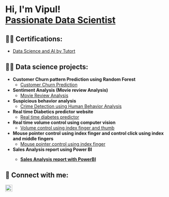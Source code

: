 <h1>Hi, I'm Vipul! <br/><a href="https://github.com/vipuljainvj1997">Passionate Data Scientist</a></h1>

<h2>👨‍💻 Certifications:</h2>

- [Data Science and AI by Tutort](https://drive.google.com/file/d/1hmjwvHsm5of1AFopcw3DidByWhS15NYP/view?usp=drive_link)


<h2>👨‍💻 Data science projects:</h2>

- <b>Customer Churn pattern Prediction using Random Forest</b>
  - [Customer Churn Prediction](https://github.com/vipuljainvj1997/CustomerChurnAnalysis.git)
- <b>Sentiment Analysis (Movie review Analysis)</b>
  - [Movie Review Analysis](https://github.com/vipuljainvj1997/SentimentAnalysis.git)
- <b>Suspicious behavior analysis</b>
  - [Crime Detection using Human Behavior Analysis](https://github.com/vipuljainvj1997/CrimeDetection.git)
- <b>Real time Diabetics predictor website</b>
  - [Real time diabetes predictor](https://github.com/vipuljainvj1997/DiabetesPrediction.git)
- <b>Real time volume control using computer vision</b>
  - [Volume control using index finger and thumb](https://github.com/vipuljainvj1997/VolumeControl.git)
- <b>Mouse pointer control using index finger and control click using index and middle fingers</b>
  - [Mouse pointer control using index finger](https://github.com/vipuljainvj1997/VirtualMouseControl.git)
- <b>Sales Analysis report using Power BI
  - [Sales Analysis report with PowerBI](https://github.com/vipuljainvj1997/SalesAnalysisReport.git)


<h2> 🤳 Connect with me:</h2>

[<img align="left" alt="JoshMadakor | LinkedIn" width="22px" src="https://cdn.jsdelivr.net/npm/simple-icons@v3/icons/linkedin.svg" />][linkedin]

[linkedin]: www.linkedin.com/in/vipul-jain-ds

